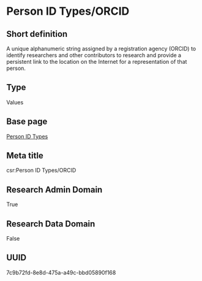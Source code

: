 # Person ID Types/ORCID
## Short definition
A unique alphanumeric string assigned by a registration agency (ORCID) to identify researchers and other contributors to research and provide a persistent link to the location on the Internet for a representation of that person.
## Type
Values
## Base page
[Person ID Types](https://github.com/EuroCRIS/CASRAI-Dictionairies/blob/main/Objects/Person%20ID%20Types.md)
## Meta title
csr:Person ID Types/ORCID
## Research Admin Domain
True
## Research Data Domain
False
## UUID
7c9b72fd-8e8d-475a-a49c-bbd05890f168
